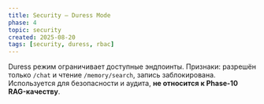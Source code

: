 ```yaml
---
title: Security — Duress Mode
phase: 4
topic: security
created: 2025-08-20
tags: [security, duress, rbac]
---
```


Duress режим ограничивает доступные эндпоинты.
Признаки: разрешён только `/chat` и чтение `/memory/search`, запись заблокирована.
Используется для безопасности и аудита, **не относится к Phase-10 RAG-качеству**.
